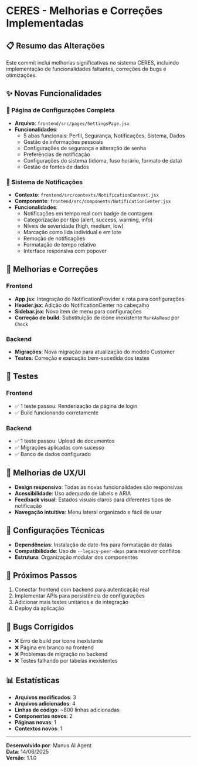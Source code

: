 # CERES - Melhorias e Correções Implementadas

## 📋 Resumo das Alterações

Este commit inclui melhorias significativas no sistema CERES, incluindo implementação de funcionalidades faltantes, correções de bugs e otimizações.

## ✨ Novas Funcionalidades

### 🔧 Página de Configurações Completa
- **Arquivo**: `frontend/src/pages/SettingsPage.jsx`
- **Funcionalidades**:
  - 5 abas funcionais: Perfil, Segurança, Notificações, Sistema, Dados
  - Gestão de informações pessoais
  - Configurações de segurança e alteração de senha
  - Preferências de notificação
  - Configurações do sistema (idioma, fuso horário, formato de data)
  - Gestão de fontes de dados

### 🔔 Sistema de Notificações
- **Contexto**: `frontend/src/contexts/NotificationContext.jsx`
- **Componente**: `frontend/src/components/NotificationCenter.jsx`
- **Funcionalidades**:
  - Notificações em tempo real com badge de contagem
  - Categorização por tipo (alert, success, warning, info)
  - Níveis de severidade (high, medium, low)
  - Marcação como lida individual e em lote
  - Remoção de notificações
  - Formatação de tempo relativo
  - Interface responsiva com popover

## 🔧 Melhorias e Correções

### Frontend
- **App.jsx**: Integração do NotificationProvider e rota para configurações
- **Header.jsx**: Adição do NotificationCenter no cabeçalho
- **Sidebar.jsx**: Novo item de menu para configurações
- **Correção de build**: Substituição de ícone inexistente `MarkAsRead` por `Check`

### Backend
- **Migrações**: Nova migração para atualização do modelo Customer
- **Testes**: Correção e execução bem-sucedida dos testes

## 🧪 Testes

### Frontend
- ✅ 1 teste passou: Renderização da página de login
- ✅ Build funcionando corretamente

### Backend
- ✅ 1 teste passou: Upload de documentos
- ✅ Migrações aplicadas com sucesso
- ✅ Banco de dados configurado

## 🚀 Melhorias de UX/UI

- **Design responsivo**: Todas as novas funcionalidades são responsivas
- **Acessibilidade**: Uso adequado de labels e ARIA
- **Feedback visual**: Estados visuais claros para diferentes tipos de notificação
- **Navegação intuitiva**: Menu lateral organizado e fácil de usar

## 🔧 Configurações Técnicas

- **Dependências**: Instalação de date-fns para formatação de datas
- **Compatibilidade**: Uso de `--legacy-peer-deps` para resolver conflitos
- **Estrutura**: Organização modular dos componentes

## 📝 Próximos Passos

1. Conectar frontend com backend para autenticação real
2. Implementar APIs para persistência de configurações
3. Adicionar mais testes unitários e de integração
4. Deploy da aplicação

## 🐛 Bugs Corrigidos

- ❌ Erro de build por ícone inexistente
- ❌ Página em branco no frontend
- ❌ Problemas de migração no backend
- ❌ Testes falhando por tabelas inexistentes

## 📊 Estatísticas

- **Arquivos modificados**: 3
- **Arquivos adicionados**: 4
- **Linhas de código**: ~800 linhas adicionadas
- **Componentes novos**: 2
- **Páginas novas**: 1
- **Contextos novos**: 1

---

**Desenvolvido por**: Manus AI Agent  
**Data**: 14/06/2025  
**Versão**: 1.1.0

